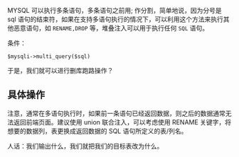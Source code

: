 MYSQL 可以执行多条语句，多条语句之前用; 作分割，简单地说，因为分号是 sql 语句的结束符，如果在支持多语句执行的情况下，可以利用这个方法来执行其他恶意语句，如 `RENAME,DROP` 等，堆叠注入可以用于执行任何 `SQL` 语句。

条件：
```
$mysqli->multi_query($sql)
```

于是，我们就可以进行删库跑路操作？

## 具体操作
注意，通常在多语句执行时，如果前一条语句已经返回数据，则之后的数据通常无法返回前端页面。建议使用 union 联合注入，可以考虑使用 RENAME 关键字，将想要的数据列，表更换成返回数据的 SQL 语句所定义的表/列名。

人话：我们输出什么，我们就把我们的目标表改为什么。